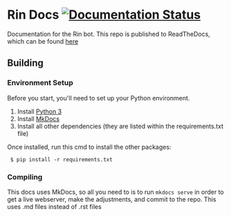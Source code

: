 # Rin Docs     <a href='https://rin-docs.readthedocs.io/en/latest/?badge=latest'><img src='https://readthedocs.org/projects/rin-docs/badge/?version=latest' alt='Documentation Status' /></a>

Documentation for the Rin bot. This repo is published to ReadTheDocs, which can be found [here](https://rin-docs.readthedocs.io/en/latest/)

## Building

### Environment Setup

Before you start, you'll need to set up your Python environment. 

1. Install [Python 3](https://www.python.org/)
2. Install [MkDocs](https://www.mkdocs.org/)
3. Install all other dependencies (they are listed within the requirements.txt file)

Once installed, run this cmd to install the other packages:

` $ pip install -r requirements.txt`


### Compiling

This docs uses MkDocs, so all you need to is to run `mkdocs serve` in order to get a live webserver, make the adjustments, and commit to the repo. This uses .md files instead of .rst files

